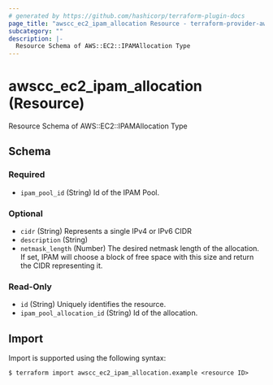 ```yaml
---
# generated by https://github.com/hashicorp/terraform-plugin-docs
page_title: "awscc_ec2_ipam_allocation Resource - terraform-provider-awscc"
subcategory: ""
description: |-
  Resource Schema of AWS::EC2::IPAMAllocation Type
---
```


# awscc_ec2_ipam_allocation (Resource)

Resource Schema of AWS::EC2::IPAMAllocation Type



<!-- schema generated by tfplugindocs -->
## Schema

### Required

- `ipam_pool_id` (String) Id of the IPAM Pool.

### Optional

- `cidr` (String) Represents a single IPv4 or IPv6 CIDR
- `description` (String)
- `netmask_length` (Number) The desired netmask length of the allocation. If set, IPAM will choose a block of free space with this size and return the CIDR representing it.

### Read-Only

- `id` (String) Uniquely identifies the resource.
- `ipam_pool_allocation_id` (String) Id of the allocation.

## Import

Import is supported using the following syntax:

```shell
$ terraform import awscc_ec2_ipam_allocation.example <resource ID>
```
